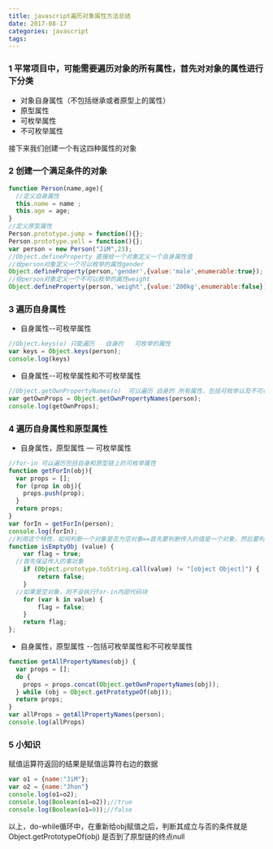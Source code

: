 ```yaml
---
title: javascript遍历对象属性方法总结
date: 2017-08-17
categories: javascript
tags: 
---
```


### 1 平常项目中，可能需要遍历对象的所有属性，首先对对象的属性进行下分类

* 对象自身属性（不包括继承或者原型上的属性）
* 原型属性
* 可枚举属性
* 不可枚举属性

接下来我们创建一个有这四种属性的对象

### 2 创建一个满足条件的对象

```javascript
function Person(name,age){
  //定义自身属性
  this.name = name ;
  this.age = age;
}
//定义原型属性
Person.prototype.jump = function(){};
Person.prototype.yell = function(){};
var person = new Person("JiM",23);
//Object.defineProperty 直接给一个对象定义一个自身属性值
//给person对象定义一个可以枚举的属性gender
Object.defineProperty(person,'gender',{value:'male',enumerable:true});
//给person对象定义一个不可以枚举的属性weight 
Object.defineProperty(person,'weight',{value:'200kg',enumerable:false});
```

### 3 遍历自身属性

* 自身属性--可枚举属性

```javascript
//Object.keys(o) 只能遍历   自身的   可枚举的属性
var keys = Object.keys(person);
console.log(keys)
```

* 自身属性--可枚举属性和不可枚举属性

```javascript
//Object.getOwnPropertyNames(o)  可以遍历 自身的 所有属性，包括可枚举以及不可枚举的属性
var getOwnProps = Object.getOwnPropertyNames(person);
console.log(getOwnProps);
```

### 4 遍历自身属性和原型属性

* 自身属性，原型属性 — 可枚举属性


```javascript
//for-in 可以遍历包括自身和原型链上的可枚举属性
function getForIn(obj){
  var props = [];
  for (prop in obj){
    props.push(prop);
  }
  return props;
}
var forIn = getForIn(person);
console.log(forIn);
//利用这个特性，如何判断一个对象是否为空对象==首先要判断传入的值是一个对象，然后要判断该对象为空{ };这里要用的一个for-in的特点事遍历空对象的时候不会进入语句执行
function isEmptyObj (value) {
    var flag = true;
  //首先保证传入的事对象
    if (Object.prototype.toString.call(value) != "[object Object]") {
        return false;
    }
  //如果是空对象，则不会执行for-in内部代码块
    for (var k in value) {
        flag = false;
    }
    return flag;
};
```

* 自身属性，原型属性 --包括可枚举属性和不可枚举属性

```javascript
function getAllPropertyNames(obj) {
  var props = [];
  do {
    props = props.concat(Object.getOwnPropertyNames(obj));
  } while (obj = Object.getPrototypeOf(obj));
  return props;
}
var allProps = getAllPropertyNames(person);
console.log(allProps)
```

### 5 小知识

赋值运算符返回的结果是赋值运算符右边的数据

```javascript
var o1 = {name:"JiM"};
var o2 = {name:"Jhon"}
console.log(o1=o2);
console.log(Boolean(o1=o2));//true
console.log(Boolean(o1=0));//false
```

以上，do-while循环中，在重新给obj赋值之后，判断其成立与否的条件就是Object.getPrototypeOf(obj) 是否到了原型链的终点null